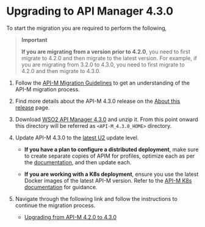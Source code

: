# Upgrading to API Manager 4.3.0

To start the migration you are required to perform the following,

> **Important**
>
>   **If you are migrating from a version prior to 4.2.0**, you need to first migrate to 4.2.0 and then migrate to the latest version. For example, if you are migrating from 3.2.0 to 4.3.0, you need to first migrate to 4.2.0 and then migrate to 4.3.0.


1. Follow the [API-M Migration Guidelines](../../general-guidelines.md) to get an understanding of the API-M migration process.

2. Find more details about the API-M 4.3.0 release on the [About this release](https://apim.docs.wso2.com/en/latest/get-started/about-this-release/) page.

3. Download [WSO2 API Manager 4.3.0](https://wso2.com/api-manager) and unzip it. From this point onward this directory will be referred as `<API-M_4.3.0_HOME>` directory.

4. Update API-M 4.3.0 to the [latest U2](https://apim.docs.wso2.com/en/latest/administer/updating-wso2-api-manager/#wso2-updates-20) update level.

    - **If you have a plan to configure a distributed deployment**, make sure to create separate copies of APIM for profiles, optimize each as per the [documentation](https://apim.docs.wso2.com/en/latest/install-and-setup/setup/distributed-deployment/product-profiles/#method-1-optimizing-before-starting-the-server), and then update each.

    - **If you are working with a K8s deployment**, ensure you use the latest Docker images of the latest API-M version. Refer to the [API-M K8s documentation](https://apim.docs.wso2.com/en/latest/install-and-setup/install/deploying-api-manager-with-kubernetes-or-openshift-resources/) for guidance.


5. Navigate through the following link and follow the instructions to continue the migration process.
    - [Upgrading from API-M 4.2.0 to 4.3.0](upgrading-from-420-to-430/upgrading-from-420-to-430.md)

